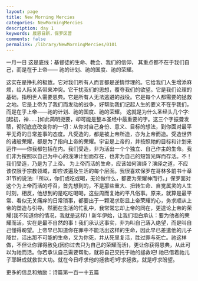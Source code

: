```yaml
---
layout: page
title: New Morning Mercies
categories: NewMorningMercies
description: day 1
keywords: 晨恩日新，保罗区普
comments: false
permalink: /library/NewMorningMercies/0101
---
```


一月一日
这是底线：基督徒的生命、教会、我们的信仰，
其重点都不在于我们自己，而是在于上帝——
祂的计划、祂的国度、祂的荣耀。

这实在是挣扎的极致。它对我们所有人而言都是逆情悖理的。它给我们人生增添麻烦，给人际关系带来冲突。它干扰我们的思想，覆夺我们的欲望。它是我们论理的基础，指明世人需要恩典。它是所有人无法逃避的战役。它是每个人都需要的拯救之地。它是上帝为了我们而发动的战争，好帮助我们记起人生的要义不在乎我们，而是在乎上帝——祂的计划、祂的国度、祂的荣耀。
这就是为什么圣经头几个字: [起初，神……]如此简明扼要，却可能是整本圣经中最重要的字。这三个字振聋发聩，彻彻底底改变你的一切：从你对自己身份、意义、目标的想法，到你面对最平平无奇的日常差事的态度。凡受造的，都是被上帝所造，亦为上帝而造。受造世界的诸般荣耀，都是为了指向上帝的荣耀。宇宙是上帝的，并按照祂的目标和计划来运作——你我都包括在内。我们受造，非为活出一个个独立、自己作主的生命。我们非为按照以自己为中心的浅薄计划而存在，也非为自己的短暂光辉而存活。不！我们受造，乃是为了上帝。
为上帝而活的生命，应该如何演绎？演绎之道，不应该仅限于宗教领域，却应该遍及生活的每个层面。我很喜欢保罗在哥林多前书十章31节的说法:「所以，你们或吃或喝，无论做什么，都要为荣耀神而行。」保罗面对这个为上帝而活的呼召，首先想到的，不是那些重大、扭转生命、自觉属灵的人生时刻，相反，他想到的是吃吃喝喝，这些周而复始的平凡俗事。原来，就算是最平常、看似无关痛痒的日常琐事，都要出于一颗渴求彰显上帝荣耀的心，务求顺从上帝的塑造与引导。然而在生活的忙乱中，我常常忘却上帝的同在，更遑论上帝的荣耀(我不知道你的情况，我就是这样) !
新年伊始，让我们坦白承认：要为他者的荣耀而活，实在是最不自然的事！我们承认这事实，非为叫自己落入绝望，而是叫自己懂得盼望。上帝早已知道你在罪中不能活出这样的生命，因此早已差遣他的儿子降世，活出那不可能的生命，又为你死，并从死里复活，胜过罪与死亡。祂这样做，不但让你罪得赦免(因你过去只为自己的荣耀而活)，更让你获得恩典，从此可以为祂而活。你若承认自己需要帮助，就将自己交托于祂的拯救吧! 祂已借着祂儿子耶稣成就救世大功。就在今日呼求他的拯救吧!呼求拯救，就是呼求盼望。
 
更多的信息和勉励：诗篇第一百一十五篇